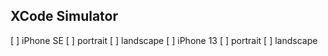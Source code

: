 ## XCode Simulator

[ ] iPhone SE
    [ ] portrait
    [ ] landscape
[ ] iPhone 13
    [ ] portrait
    [ ] landscape
